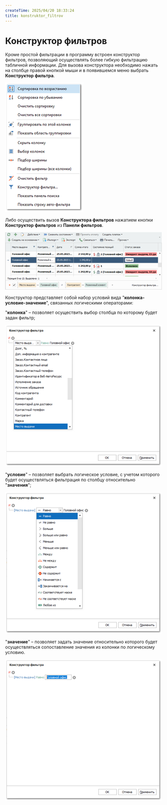 ```yaml
---
createTime: 2025/04/20 18:33:24
title: konstruktor_filtrov
---
```

# Конструктор фильтров

Кроме простой фильтрации в программу встроен конструктор фильтров, позволяющий осуществлять более гибкую фильтрацию табличной информации. Для вызова конструктора необходимо нажать на столбце правой кнопкой мыши и в появившемся меню выбрать **Конструктор фильтра**.

![](../../../assets/specification/Aspose.Words.83ab1c44-6b28-430a-a5f2-4d9e6ba1abd4.087.png)

Либо осуществить вызов **Конструктора фильтров** нажатием кнопки **Конструктор фильтров** из **Панели фильтров**.

![](../../../assets/specification/Aspose.Words.83ab1c44-6b28-430a-a5f2-4d9e6ba1abd4.088.png)

Конструктор представляет собой набор условий вида "**колонка-условие-значение**", связанных логическими операторами:

"**колонка**" – позволяет осуществить выбор столбца по которому будет задан фильтр;

![](../../../assets/specification/Aspose.Words.83ab1c44-6b28-430a-a5f2-4d9e6ba1abd4.089.png)

"**условие**" – позволяет выбрать логическое условие, с учетом которого будет осуществляться фильтрация по столбцу относительно "**значения**";

![](../../../assets/specification/Aspose.Words.83ab1c44-6b28-430a-a5f2-4d9e6ba1abd4.090.png)

"**значение**" – позволяет задать значение относительно которого будет осуществляться сопоставление значения из колонки по логическому условию.

![](../../../assets/specification/Aspose.Words.83ab1c44-6b28-430a-a5f2-4d9e6ba1abd4.091.png)